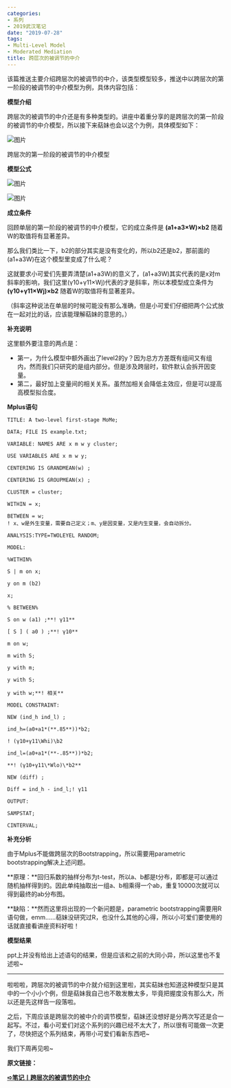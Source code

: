 ```yaml
---
categories:
- 系列
- 2019武汉笔记
date: "2019-07-28"
tags:
- Multi-Level Model
- Moderated Mediation
title: 跨层次的被调节的中介
---
```

该篇推送主要介绍跨层次的被调节的中介，该类型模型较多，推送中以跨层次的第一阶段的被调节的中介模型为例，具体内容包括：

<!--more-->

**模型介绍**

跨层次的被调节的中介还是有多种类型的。讲座中着重分享的是跨层次的第一阶段的被调节的中介模型，所以接下来萜妹也会以这个为例，具体模型如下：

![图片](https://tie-1315290370.cos.ap-beijing.myqcloud.com/TIE/202309120005379.png)

跨层次的第一阶段的被调节的中介模型

**模型公式**

![图片](https://tie-1315290370.cos.ap-beijing.myqcloud.com/TIE/202309120005433.png)

![图片](https://tie-1315290370.cos.ap-beijing.myqcloud.com/TIE/202309120005419.jpeg)

**成立条件**

回顾单层的第一阶段的被调节的中介模型，它的成立条件是 **(a1+a3×W)×b2** 随着W的取值将有显著差异。

那么我们类比一下，b2的部分其实是没有变化的，所以b2还是b2，那前面的(a1+a3W)在这个模型里变成了什么呢？

这就要求小可爱们先要弄清楚(a1+a3W)的意义了，(a1+a3W)其实代表的是x对m斜率的影响，我们这里(γ10+γ11×Wj)代表的才是斜率，所以本模型成立条件为 **(γ10+γ11×Wj)×b2** 随着W的取值将有显著差异。

（斜率这种说法在单层的时候可能没有那么准确，但是小可爱们仔细把两个公式放在一起对比的话，应该能理解萜妹的意思的。）

**补充说明**

这里额外要注意的两点是：

- 第一，为什么模型中额外画出了level2的y？因为总⽅方差既有组间⼜有组内，然而我们只研究的是组内部分。但是涉及跨层时，软件默认会拆开因变量。
- 第二，最好加上变量间的相关关系。虽然加相关会降低主效应，但是可以提⾼高模型拟合度。

**Mplus语句**

```
TITLE: A two-level first-stage MoMe;

DATA; FILE IS example.txt;

VARIABLE: NAMES ARE x m w y cluster;

USE VARIABLES ARE x m w y;

CENTERING IS GRANDMEAN(w) ;

CENTERING IS GROUPMEAN(x) ;

CLUSTER = cluster;

WITHIN = x;

BETWEEN = w;
! x、w是外生变量，需要自己定义；m、y是因变量，又是内生变量，会自动拆分。

ANALYSIS:TYPE=TWOLEYEL RANDOM;

MODEL:

%WITHIN%

S | m on x;

y on m (b2)

x;

% BETWEEN%

S on w (a1) ;**! γ11**

[ S ] ( a0 ) ;**! γ10**

m on w;

m with S;

y with m;

y with S;

y with w;**! 相关**

MODEL CONSTRAINT:

NEW (ind_h ind_l) ;

ind_h=(a0+a1*(**.85**))*b2; 

! (γ10+γ11\Whi)\b2

ind_l=(a0+a1*(**-.85**))*b2; 

**! (γ10+γ11\*Wlo)\*b2**

NEW (diff) ;

Diff = ind_h - ind_l;! γ11

OUTPUT:

SAMPSTAT;

CINTERVAL;
```

**补充分析**

由于Mplus不能做跨层次的Bootstrapping，所以需要用parametric bootstrapping解决上述问题。

**原理：**回归系数的抽样分布为t-test，所以a、b都是t分布，即都是可以通过随机抽样得到的。因此单纯抽取出一组a、b相乘得一个ab，重复10000次就可以得到最终的ab分布图。

**缺陷：**然而这里将出现的一个新问题是，parametric bootstrapping需要用R语句做，emm……萜妹没研究过R，也没什么其他的心得，所以小可爱们要使用的话就直接看讲座资料好啦！

**模型结果**

ppt上并没有给出上述语句的结果，但是应该和之前的大同小异，所以这里也不复述啦~



---

啦啦啦，跨层次的被调节的中介就介绍到这里啦，其实萜妹也知道这种模型只是其中的一个小小个例，但是萜妹我自己也不敢发散太多，毕竟把握度没有那么大，所以还是先这样告一段落啦。



之后，下周应该是跨层次的被中介的调节模型，萜妹还没想好是分两次写还是合一起写。不过，看小可爱们对这个系列的兴趣已经不太大了，所以很有可能做一次更了，尽快把这个系列结束，再带小可爱们看新东西吧~



我们下周再见啦~

**原文链接：**

  [**➪笔记丨跨层次的被调节的中介**](https://mp.weixin.qq.com/s?__biz=MzIwMDk1OTM2OQ==&mid=2247484814&idx=1&sn=17ff2c2d8eff67fddf5c4d65f8ae5d60&chksm=96f47168a183f87ebc4a5c8b9ec11645ec761992efae3d7ca4322d376b1aa4057536b1f79ae7&token=1026914331&lang=zh_CN&scene=21#wechat_redirect)
